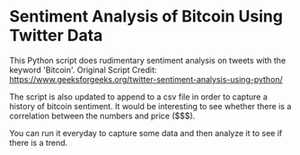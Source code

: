 # Sentiment Analysis of Bitcoin Using Twitter Data

This Python script does rudimentary sentiment analysis on tweets with the keyword 'Bitcoin'.
Original Script Credit: https://www.geeksforgeeks.org/twitter-sentiment-analysis-using-python/

The script is also updated to append to a csv file in order to capture a history of bitcoin sentiment. It would be interesting to see whether there is a correlation between the numbers and price ($$$). 

You can run it everyday to capture some data and then analyze it to see if there is a trend.

